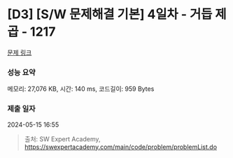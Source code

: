 # [D3] [S/W 문제해결 기본] 4일차 - 거듭 제곱 - 1217 

[문제 링크](https://swexpertacademy.com/main/code/problem/problemDetail.do?contestProbId=AV14dUIaAAUCFAYD) 

### 성능 요약

메모리: 27,076 KB, 시간: 140 ms, 코드길이: 959 Bytes

### 제출 일자

2024-05-15 16:55



> 출처: SW Expert Academy, https://swexpertacademy.com/main/code/problem/problemList.do